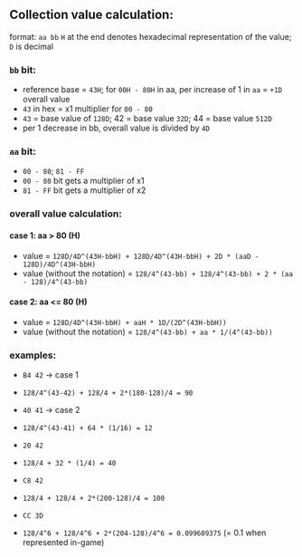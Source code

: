 ## Collection value calculation:

format: `aa bb`
`H` at the end denotes hexadecimal representation of the value; `D` is decimal

### `bb` bit:
- reference base = `43H`; for `00H - 80H` in aa, per increase of 1 in `aa` = `+1D` overall value
- `43` in hex = x1 multiplier for `00 - 80`
- `43` = base value of `128D`; 42 = base value `32D`; 44 = base value `512D`
- per 1 decrease in bb, overall value is divided by `4D`

### `aa` bit:
- `00 - 80`; `81 - FF`
- `00 - 80` bit gets a multiplier of x1
- `81 - FF` bit gets a multiplier of x2

### overall value calculation:

#### case 1: aa > 80 (H)
- value = `128D/4D^(43H-bbH) + 128D/4D^(43H-bbH) + 2D * (aaD - 128D)/4D^(43H-bbH)`
- value (without the notation) = `128/4^(43-bb) + 128/4^(43-bb) + 2 * (aa - 128)/4^(43-bb)`

#### case 2: aa <= 80 (H)
- value = `128D/4D^(43H-bbH) + aaH * 1D/(2D^(43H-bbH))`
- value (without the notation) = `128/4^(43-bb) + aa * 1/(4^(43-bb))`

### examples:
- `B4 42` -> case 1
- `128/4^(43-42) + 128/4 + 2*(180-128)/4 = 90`

- `40 41` -> case 2
- `128/4^(43-41) + 64 * (1/16) = 12`

- `20 42`
- `128/4 + 32 * (1/4) = 40`

- `C8 42`
- `128/4 + 128/4 + 2*(200-128)/4 = 100`

- `CC 3D`
- `128/4^6 + 128/4^6 + 2*(204-128)/4^6 = 0.099609375` (= 0.1 when represented in-game)